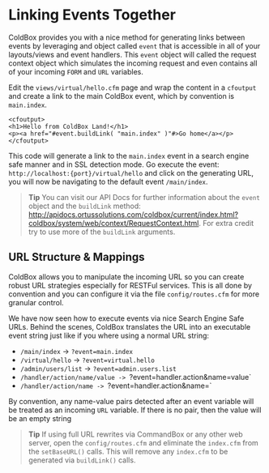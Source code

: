 # Linking Events Together

ColdBox provides you with a nice method for generating links between events by leveraging and object called `event` that is accessible in all of your layouts/views and event handlers.  This `event` object will called the request context object which simulates the incoming request and even contains all of your incoming `FORM` and `URL` variables.

Edit the `views/virtual/hello.cfm` page and wrap the content in a `cfoutput` and create a link to the main ColdBox event, which by convention is `main.index`.

```
<cfoutput>
<h1>Hello from ColdBox Land!</h1>
<p><a href="#event.buildLink( "main.index" )"#>Go home</a></p></cfoutput>
```

This code will generate a link to the `main.index` event in a search engine safe manner and in SSL detection mode.  Go execute the event: `http://localhost:{port}/virtual/hello` and click on the generating URL, you will now be navigating to the default event `/main/index`.

> **Tip** You can visit our API Docs for further information about the `event` object and the `buildLink` method: http://apidocs.ortussolutions.com/coldbox/current/index.html?coldbox/system/web/context/RequestContext.html. For extra credit try to use more of the `buildLink` arguments.

## URL Structure & Mappings

ColdBox allows you to manipulate the incoming URL so you can create robust URL strategies especially for RESTFul services.  This is all done by convention and you can configure it via the file `config/routes.cfm` for more granular control.  

We have now seen how to execute events via nice Search Engine Safe URLs.  Behind the scenes, ColdBox translates the URL into an executable event string just like if you where using a normal URL string:

* `/main/index` -> `?event=main.index`
* `/virtual/hello` -> `?event=virtual.hello`
* `/admin/users/list` -> `?event=admin.users.list`
* `/handler/action/name/value -> `?event=handler.action&name=value`
* `/handler/action/name -> `?event=handler.action&name=`


By convention, any name-value pairs detected after an event variable will be treated as an incoming `URL` variable. If there is no pair, then the value will be an empty string

> **Tip** If using full URL rewrites via CommandBox or any other web server, open the `config/routes.cfm` and eliminate the `index.cfm` from the `setBaseURL()` calls. This will remove any `index.cfm` to be generated via `buildLink()` calls.



